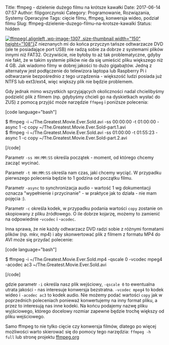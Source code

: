Title: ffmpeg - dzielenie dużego filmu na krótsze kawałki
Date: 2017-06-14 07:57
Author: filipgorczynski
Category: Programowanie, Rozwiązania, Systemy Operacyjne
Tags: cięcie filmu, ffmpeg, konwersja wideo, podział filmu
Slug: ffmpeg-dzielenie-duzego-filmu-na-krotsze-kawalki
Status: hidden

[![ffmpeg](https://filipgorczynski.files.wordpress.com/2017/06/ffmpeg-logo.png?w=150){.alignleft .wp-image-1307 .size-thumbnail width="150" height="108"}](https://filipgorczynski.files.wordpress.com/2017/06/ffmpeg-logo.png)Z nieznanych mi do końca przyczyn tańsze odtwarzacze DVD (ale te posiadające port USB) nie radzą sobie za dobrze z systemami plików innymi niż FAT32. Oczywiście, nie byłoby to aż tak problematyczne, gdyby nie fakt, że w takim systemie plików nie da się umieścić pliku większego niż 4 GB. Jak wiadomo filmy w dobrej jakości to dużo gigabajtów. Jedną z alternatyw jest podłączenie do telewizora laptopa lub Raspberry Pi i odtwarzanie bezpośrednio z tego urządzenia - większość ludzi posiada już NTFS lub ext3/ext4, więc większy plik nie będzie problemem.

Gdy jednak mimo wszystkich sprzyjających okoliczności nadal chcielibyśmy podzielić plik z filmem (np. gdybyśmy chcieli go na dyskietkach wysłać do ZUS) z pomocą przyjść może narzędzie `ffmpeg` i poniższe polecenia:

[code language="bash"]

$ ffmpeg -i ~/The.Greatest.Movie.Ever.Sold.avi -ss 00:00:00 -t 01:00:00 -async 1 -c copy ~/The.Greatest.Movie.Ever.Sold-part.1.avi  
$ ffmpeg -i \~/The.Greatest.Movie.Ever.Sold.avi -ss 01:00:00 -t 01:55:23 -async 1 -c copy \~/The.Greatest.Movie.Ever.Sold-part.2.avi

[/code]

Parametr `-ss HH:MM:SS` określa początek - moment, od którego chcemy zacząć wycinać.

Parametr `-t HH:MM:SS` określa nam czas, jaki chcemy wyciąć. W przypadku pierwszego polecenia będzie to 1 godzina od początku filmu.

Parametr `-async` to synchronizacja audio - wartość 1 wg dokumentacji oznacza "wypełnienie i przycinanie" - w praktyce jak to działa - nie mam pojęcia :).

Parametr `-c` określa kodek, w przypadku podania wartości `copy` zostanie on skopiowany z pliku źródłowego. O ile dobrze kojarzę, możemy to zamienić na odpowiednie -`vcodec` i -`acodec`.

Inna sprawa, że nie każdy odtwarzacz DVD radzi sobie z różnymi formatami plików (np. mkv, mp4) i aby skonwertować plik z filmem z formatu MP4 do AVI może się przydać polecenie:

\[code language="bash"\]

\$ ffmpeg -i \~/The.Greatest.Movie.Ever.Sold.mp4 -qscale 0 -vcodec mpeg4 -acodec ac3 \~/The.Greatest.Movie.Ever.Sold.avi

\[/code\]

gdzie parametr `-i` określa nasz plik wejściowy, `-qscale 0` to ewentualna utrata jakości - nas interesuje konwersja bezstratna. `-vcodec mpeg4` to kodek wideo i `-acodec ac3` to kodek audio. Nie możemy podać wartości `copy` jak w poprzednich poleceniach ponieważ konwertujemy na inny format pliku, a przez to interesują nas inne kodeki. Na końcu podajemy nazwę pliku wyjściowego, którego docelowy rozmiar zapewne będzie trochę większy od pliku wejściowego.

Samo ffmpeg to nie tylko cięcie czy konwersja filmów, dlatego po więcej możliwości warto skierować się do pomocy tego narzędzia: `ffmpeg -h full` lub stronę projektu [ffmpeg.org](https://ffmpeg.org/)
